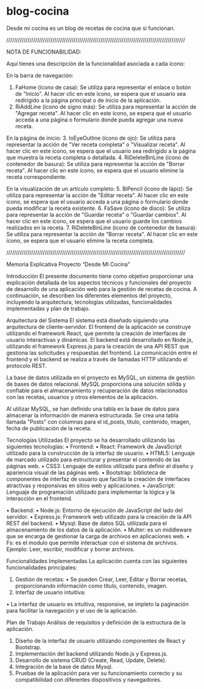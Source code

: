 # blog-cocina
Desde mi cocina es un blog de recetas de cocina que si funcionan.


/////////////////////////////////////////////////////////////////////////////////////////////


NOTA DE FUNCIONABILIDAD:

Aquí tienes una descripción de la funcionalidad asociada a cada ícono:

En la barra de navegación:
1.	FaHome (ícono de casa): Se utiliza para representar el enlace o botón de "Inicio". Al hacer clic en este ícono, se espera que el usuario sea redirigido a la página principal o de inicio de la aplicación.
2.	RiAddLine (ícono de signo más): Se utiliza para representar la acción de "Agregar receta". Al hacer clic en este ícono, se espera que el usuario acceda a una página o formulario donde pueda agregar una nueva receta.

En la página de inicio:
3.	IoEyeOutline (ícono de ojo): Se utiliza para representar la acción de "Ver receta completa" o "Visualizar receta". Al hacer clic en este ícono, se espera que el usuario sea redirigido a la página que muestra la receta completa o detallada.
4.	RiDeleteBinLine (ícono de contenedor de basura): Se utiliza para representar la acción de "Borrar receta". Al hacer clic en este ícono, se espera que el usuario elimine la receta correspondiente.

En la visualización de un artículo completo:
5.	BiPencil (ícono de lápiz): Se utiliza para representar la acción de "Editar receta". Al hacer clic en este ícono, se espera que el usuario acceda a una página o formulario donde pueda modificar la receta existente.
6.	FaSave (ícono de disco): Se utiliza para representar la acción de "Guardar receta" o "Guardar cambios". Al hacer clic en este ícono, se espera que el usuario guarde los cambios realizados en la receta.
7.	RiDeleteBinLine (ícono de contenedor de basura): Se utiliza para representar la acción de "Borrar receta". Al hacer clic en este ícono, se espera que el usuario elimine la receta completa.


/////////////////////////////////////////////////////////////////////////////////////////////


Memoria Explicativa Proyecto
“Desde MI Cocina”

Introducción
El presente documento tiene como objetivo proporcionar una explicación detallada de los aspectos técnicos y funcionales del proyecto de desarrollo de una aplicación web para la gestión de recetas de cocina. A continuación, se describen los diferentes elementos del proyecto, incluyendo la arquitectura, tecnologías utilizadas, funcionalidades implementadas y plan de trabajo.

Arquitectura del Sistema
El sistema está diseñado siguiendo una arquitectura de cliente-servidor. El frontend de la aplicación se construye utilizando el framework React, que permite la creación de interfaces de usuario interactivas y dinámicas. El backend está desarrollado en Node.js, utilizando el framework Express.js para la creación de una API REST que gestiona las solicitudes y respuestas del frontend. La comunicación entre el frontend y el backend se realiza a través de llamadas HTTP utilizando el protocolo REST.

La base de datos utilizada en el proyecto es MySQL, un sistema de gestión de bases de datos relacional. MySQL proporciona una solución sólida y confiable para el almacenamiento y recuperación de datos relacionados con las recetas, usuarios y otros elementos de la aplicación.

Al utilizar MySQL, se han definido una tabla en la base de datos para almacenar la información de manera estructurada. Se crea una tabla llamada "Posts" con columnas para el id_posts, título, contenido, imagen, fecha de publicación de la receta.

Tecnologías Utilizadas
El proyecto se ha desarrollado utilizando las siguientes tecnologías:
•	Frontend:
•	React: Framework de JavaScript utilizado para la construcción de la interfaz de usuario.
•	HTML5: Lenguaje de marcado utilizado para estructurar y presentar el contenido de las páginas web.
•	CSS3: Lenguaje de estilos utilizado para definir el diseño y apariencia visual de las páginas web.
•	Bootstrap:  biblioteca de componentes de interfaz de usuario que facilita la creación de interfaces atractivas y responsivas en sitios web y aplicaciones.
•	JavaScript: Lenguaje de programación utilizado para implementar la lógica y la interacción en el frontend.

•	Backend:
•	Node.js: Entorno de ejecución de JavaScript del lado del servidor.
•	Express.js: Framework web utilizado para la creación de la API REST del backend.
•	Mysql: Base de datos SQL utilizada para el almacenamiento de los datos de la aplicación.
•	Multer: es un middleware que se encarga de gestionar la carga de archivos en aplicaciones web.
•	Fs: es el modulo que permite interactuar con el sistema de archivos. Ejemplo: Leer, escribir, modificar y borrar archivos.

Funcionalidades Implementadas
	La aplicación cuenta con las siguientes funcionalidades principales:
1.	Gestión de recetas:
•	Se pueden Crear, Leer, Editar y Borrar recetas, proporcionando información como título, contenido, imagen.
2.	Interfaz de usuario intuitiva:

•	La interfaz de usuario es intuitiva, responsive, se impleto la paginación para facilitar la navegación y el uso de la aplicación.

Plan de Trabajo
Análisis de requisitos y definición de la estructura de la aplicación.
1.	Diseño de la interfaz de usuario utilizando componentes de React y Bootstrap.
2.	Implementación del backend utilizando Node.js y Express.js. 
3.	Desarrollo de  sistema CRUD (Create, Read, Update, Delete).
4.	Integración de la base de datos Mysql.
5.	Pruebas de la aplicación para ver su funcionamiento correcto y su compatibilidad con diferentes dispositivos y navegadores.


